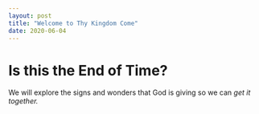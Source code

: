 ```yaml
---
layout: post
title: "Welcome to Thy Kingdom Come"
date: 2020-06-04
---
```


<h1>Is this the End of Time?</h1>

We will explore the signs and wonders that God is giving so we can <i>get it together.</i>
